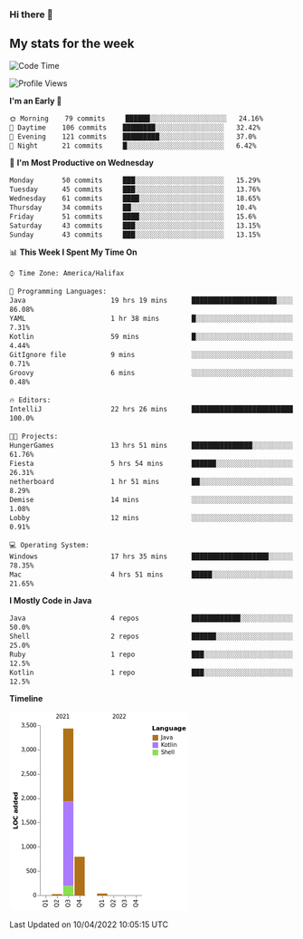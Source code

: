 ### Hi there 👋

## My stats for the week
<!--START_SECTION:waka-->
![Code Time](http://img.shields.io/badge/Code%20Time-168%20hrs%2027%20mins-blue)

![Profile Views](http://img.shields.io/badge/Profile%20Views-0-blue)

**I'm an Early 🐤** 

```text
🌞 Morning    79 commits     ██████░░░░░░░░░░░░░░░░░░░   24.16% 
🌆 Daytime    106 commits    ████████░░░░░░░░░░░░░░░░░   32.42% 
🌃 Evening    121 commits    █████████░░░░░░░░░░░░░░░░   37.0% 
🌙 Night      21 commits     █░░░░░░░░░░░░░░░░░░░░░░░░   6.42%

```
📅 **I'm Most Productive on Wednesday** 

```text
Monday       50 commits     ███░░░░░░░░░░░░░░░░░░░░░░   15.29% 
Tuesday      45 commits     ███░░░░░░░░░░░░░░░░░░░░░░   13.76% 
Wednesday    61 commits     ████░░░░░░░░░░░░░░░░░░░░░   18.65% 
Thursday     34 commits     ██░░░░░░░░░░░░░░░░░░░░░░░   10.4% 
Friday       51 commits     ████░░░░░░░░░░░░░░░░░░░░░   15.6% 
Saturday     43 commits     ███░░░░░░░░░░░░░░░░░░░░░░   13.15% 
Sunday       43 commits     ███░░░░░░░░░░░░░░░░░░░░░░   13.15%

```


📊 **This Week I Spent My Time On** 

```text
⌚︎ Time Zone: America/Halifax

💬 Programming Languages: 
Java                     19 hrs 19 mins      █████████████████████░░░░   86.08% 
YAML                     1 hr 38 mins        █░░░░░░░░░░░░░░░░░░░░░░░░   7.31% 
Kotlin                   59 mins             █░░░░░░░░░░░░░░░░░░░░░░░░   4.44% 
GitIgnore file           9 mins              ░░░░░░░░░░░░░░░░░░░░░░░░░   0.71% 
Groovy                   6 mins              ░░░░░░░░░░░░░░░░░░░░░░░░░   0.48%

🔥 Editors: 
IntelliJ                 22 hrs 26 mins      █████████████████████████   100.0%

🐱‍💻 Projects: 
HungerGames              13 hrs 51 mins      ███████████████░░░░░░░░░░   61.76% 
Fiesta                   5 hrs 54 mins       ██████░░░░░░░░░░░░░░░░░░░   26.31% 
netherboard              1 hr 51 mins        ██░░░░░░░░░░░░░░░░░░░░░░░   8.29% 
Demise                   14 mins             ░░░░░░░░░░░░░░░░░░░░░░░░░   1.08% 
Lobby                    12 mins             ░░░░░░░░░░░░░░░░░░░░░░░░░   0.91%

💻 Operating System: 
Windows                  17 hrs 35 mins      ███████████████████░░░░░░   78.35% 
Mac                      4 hrs 51 mins       █████░░░░░░░░░░░░░░░░░░░░   21.65%

```

**I Mostly Code in Java** 

```text
Java                     4 repos             ████████████░░░░░░░░░░░░░   50.0% 
Shell                    2 repos             ██████░░░░░░░░░░░░░░░░░░░   25.0% 
Ruby                     1 repo              ███░░░░░░░░░░░░░░░░░░░░░░   12.5% 
Kotlin                   1 repo              ███░░░░░░░░░░░░░░░░░░░░░░   12.5%

```


**Timeline**

![Chart not found](https://raw.githubusercontent.com/lyndseyy/lyndseyy/main/charts/bar_graph.png) 


 Last Updated on 10/04/2022 10:05:15 UTC
<!--END_SECTION:waka-->